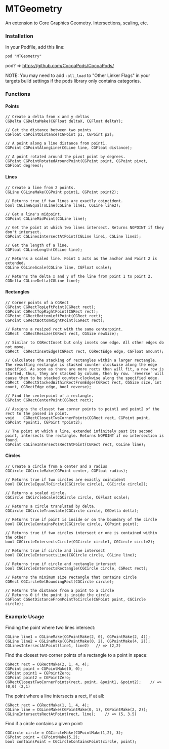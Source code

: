 MTGeometry
==========

An extension to Core Graphics Geometry. Intersections, scaling, etc.

### Installation

In your Podfile, add this line:

    pod "MTGeometry"

pod? => https://github.com/CocoaPods/CocoaPods/

NOTE: You may need to add `-all_load` to "Other Linker Flags" in your targets build settings if the pods library only contains categories.

### Functions

#### Points

    // Create a delta from x and y deltas
    CGDelta CGDeltaMake(CGFloat deltaX, CGFloat deltaY);
    
    // Get the distance between two points
    CGFloat	CGPointDistance(CGPoint p1, CGPoint p2);
    
    // A point along a line distance from point1.
    CGPoint CGPointAlongLine(CGLine line, CGFloat distance);
    
    // A point rotated around the pivot point by degrees.
    CGPoint CGPointRotatedAroundPoint(CGPoint point, CGPoint pivot, CGFloat degrees);

#### Lines

    // Create a line from 2 points.
    CGLine CGLineMake(CGPoint point1, CGPoint point2);
    
    // Returns true if two lines are exactly coincident.
    bool CGLineEqualToLine(CGLine line1, CGLine line2);
    
    // Get a line's midpoint.
    CGPoint CGLineMidPoint(CGLine line);
    
    // Get the point at which two lines intersect. Returns NOPOINT if they don't intersect.
    CGPoint CGLinesIntersectAtPoint(CGLine line1, CGLine line2);
    
    // Get the length of a line.
    CGFloat CGLineLength(CGLine line);
    
    // Returns a scaled line. Point 1 acts as the anchor and Point 2 is extended.
    CGLine CGLineScale(CGLine line, CGFloat scale);
    
    // Returns the delta x and y of the line from point 1 to point 2.
    CGDelta CGLineDelta(CGLine line);

#### Rectangles

    // Corner points of a CGRect
    CGPoint CGRectTopLeftPoint(CGRect rect);
    CGPoint CGRectTopRightPoint(CGRect rect);
    CGPoint CGRectBottomLeftPoint(CGRect rect);
    CGPoint CGRectBottomRightPoint(CGRect rect);
    
    // Returns a resized rect with the same centerpoint.
    CGRect	CGRectResize(CGRect rect, CGSize newSize);
    
    // Similar to CGRectInset but only insets one edge. All other edges do not move.
    CGRect	CGRectInsetEdge(CGRect rect, CGRectEdge edge, CGFloat amount);
    
    // Calculates the stacking of rectangles within a larger rectangle. The resulting rectangle is stacked counter clockwise along the edge specified. As soon as there are more rects than will fit, a new row is started, thus, they are stacked by column, then by row. `reverse` will cause them to be stacked counter-clockwise along the specified edge.
    CGRect	CGRectStackedWithinRectFromEdge(CGRect rect, CGSize size, int count, CGRectEdge edge, bool reverse);
    
    // Find the centerpoint of a rectangle.
    CGPoint CGRectCenterPoint(CGRect rect);
    
    // Assigns the closest two corner points to point1 and point2 of the rect to the passed in point.
    void	CGRectClosestTwoCornerPoints(CGRect rect, CGPoint point, CGPoint *point1, CGPoint *point2);
    
    // The point at which a line, extended infinitely past its second point, intersects the rectangle. Returns NOPOINT if no intersection is found.
    CGPoint CGLineIntersectsRectAtPoint(CGRect rect, CGLine line);

#### Circles

    // Create a circle from a center and a radius
    CGCircle CGCircleMake(CGPoint center, CGFloat radius);
    
    // Returns true if two circles are exactly coincident
    bool CGCircleEqualToCircle(CGCircle circle1, CGCircle circle2);
    
    // Returns a scaled circle.
    CGCircle CGCircleScale(CGCircle circle, CGFloat scale);
    
    // Returns a circle translated by delta.
    CGCircle CGCircleTranslate(CGCircle circle, CGDelta delta);
    
    // Returns true if point is inside or on the boundary of the circle
    bool CGCircleContainsPoint(CGCircle circle, CGPoint point);
    
    // Returns true if two circles intersect or one is contained within the other
    bool CGCircleIntersectsCircle(CGCircle circle1, CGCircle circle2);
    
    // Returns true if circle and line intersect
    bool CGCircleIntersectsLine(CGCircle circle, CGLine line);
    
    // Returns true if circle and rectangle intersect
    bool CGCircleIntersectsRectangle(CGCircle circle, CGRect rect);
    
    // Returns the minimum size rectangle that contains circle
    CGRect CGCircleGetBoundingRect(CGCircle circle);
    
    // Returns the distance from a point to a circle
    // Returns 0 if the point is inside the circle
    CGFloat CGGetDistanceFromPointToCircle(CGPoint point, CGCircle circle);

### Example Usage

Finding the point where two lines intersect:

    CGLine line1 = CGLineMake(CGPointMake(2, 0), CGPointMake(2, 4));
    CGLine line2 = CGLineMake(CGPointMake(0, 2), CGPointMake(4, 2));
    CGLinesIntersectAtPoint(line1, line2)	// => (2,2)

Find the closest two corner points of a rectangle to a point in space:

    CGRect rect = CGRectMake(2, 1, 4, 4);
    CGPoint point = CGPointMake(0, 0);
    CGPoint point1 = CGPointZero;
    CGPoint point2 = CGPointZero;
    CGRectClosestTwoCornerPoints(rect, point, &point1, &point2);	// => (0,0) (2,1)

The point where a line intersects a rect, if at all:

    CGRect rect = CGRectMake(1, 1, 4, 4);
    CGLine line = CGLineMake(CGPointMake(0, 1), CGPointMake(2, 2));
    CGLineIntersectsRectAtPoint(rect, line);	// => (5, 3.5)
    
Find if a circle contains a given point:

	CGCircle circle = CGCircleMake(CGPointMake(1,2), 3);
	CGPoint point = CGPointMake(5,2);
	bool containsPoint = CGCircleContainsPoint(circle, point);

